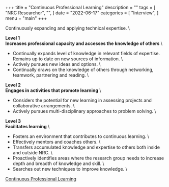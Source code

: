 +++
title = "Continuous Professional Learning"
description = ""
tags = [
    "NRC Researcher",
    "",
]
date = "2022-06-17"
categories = [
    "Interview",
]
menu = "main"
+++

Continuously expanding and applying technical expertise.  \

**Level 1**  \
**Increases professional capacity and accesses the knowledge of others**  \

* Continually expands level of knowledge in relevant fields of expertise. Remains up to date on new sources of information.  \
* Actively pursues new ideas and options.  \
* Continually draws on the knowledge of others through networking, teamwork, partnering and reading.  \


**Level 2**  \
**Engages in activities that promote learning**  \

* Considers the potential for new learning in assessing projects and collaborative arrangements.  \
* Actively pursues multi-disciplinary approaches to problem solving.  \


**Level 3**  \
**Facilitates learning**  \

* Fosters an environment that contributes to continuous learning.  \
* Effectively mentors and coaches others.  \
* Transfers accumulated knowledge and expertise to others both inside and outside NRC.  \
* Proactively identifies areas where the research group needs to increase depth and breadth of knowledge and skill.  \
* Searches out new techniques to improve knowledge.  \

<a href = "https://nrc.canada.ca/en/corporate/careers/behavioural-competencies/behavioural-competencies-researcher-continuous-professional-learning">Continuous Professional Learning</a>